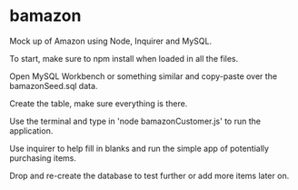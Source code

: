 # bamazon

Mock up of Amazon using Node, Inquirer and MySQL.

To start, make sure to npm install when loaded in all the files.

Open MySQL Workbench or something similar and copy-paste over the bamazonSeed.sql data.

Create the table, make sure everything is there.

Use the terminal and type in 'node bamazonCustomer.js' to run the application.

Use inquirer to help fill in blanks and run the simple app of potentially purchasing items.

Drop and re-create the database to test further or add more items later on.